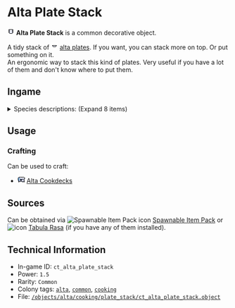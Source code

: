 # Alta Plate Stack

<img src="https://raw.githubusercontent.com/Ceterai/Enternia/main/objects/alta/cooking/plate_stack/icon.png" alt="Alta Plate Stack icon" loading="lazy" height="16px" width="auto" /> **Alta Plate Stack** is a common decorative object.

A tidy stack of <img src="https://raw.githubusercontent.com/Ceterai/Enternia/main/objects/alta/cooking/plate/icon.png" alt="Alta Plate icon" loading="lazy" height="16px" width="auto" /> [alta plates](https://ceterai.github.io/MyEnternia/Wiki/AltaPlate). If you want, you can stack more on top. Or put something on it.  
An ergonomic way to stack this kind of plates. Very useful if you have a lot of them and don't know where to put them.

## Ingame

<details markdown="1"><summary>Species descriptions: (Expand 8 items)</summary>

- Alta: This stack of plates gives this place a strong kitchen vibe.
- Apex: A little clay plate.
- Avian: A dish on which food is served.
- Floran: Plate needss food. Floran hungry.
- Glitch: Humbled. A simple clay plate.
- Human: A very simple pottery plate.
- Hylotl: A rounded clay plate.
- Novakid: Small clay plate.

</details>

## Usage

### Crafting

Can be used to craft:

- <img src="https://raw.githubusercontent.com/Ceterai/Enternia/main/objects/alta/cooking/cookdecks/icon.png" alt="Alta Cookdecks icon" loading="lazy" height="16px" width="auto" /> [Alta Cookdecks](https://ceterai.github.io/MyEnternia/Wiki/AltaCookdecks)

## Sources

Can be obtained via <img src="https://raw.githubusercontent.com/Silverfeelin/Starbound-SpawnableItemPack/master/interface/sip/iconSmall.png" alt="Spawnable Item Pack icon" width="18" height="14"/> [Spawnable Item Pack](https://steamcommunity.com/sharedfiles/filedetails/?id=733665104) or <img src="https://steamuserimages-a.akamaihd.net/ugc/263843960696222713/3EC9A7C005541F7D577EBCB8C5736B4EFC9973D6/" alt="icon" width="8" height="12"/> [Tabula Rasa](https://community.playstarbound.com/resources/the-tabula-rasa.3222/) (if you have any of them installed).

## Technical Information

- In-game ID: `ct_alta_plate_stack`
- Power: `1.5`
- Rarity: `Common`
- Colony tags: [`alta`](https://ceterai.github.io/MyEnternia/Wiki/Tags/Alta), [`common`](https://ceterai.github.io/MyEnternia/Wiki/Tags/Common), [`cooking`](https://ceterai.github.io/MyEnternia/Wiki/Tags/Cooking)
- File: [`/objects/alta/cooking/plate_stack/ct_alta_plate_stack.object`](https://github.com/Ceterai/Enternia/blob/main/objects/alta/cooking/plate_stack/ct_alta_plate_stack.object)
